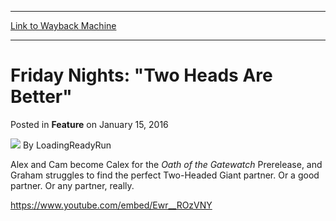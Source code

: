 
---
[Link to Wayback Machine](https://web.archive.org/web/20160117021918/http://magic.wizards.com/en/articles/archive/feature/friday-nights-two-heads-are-better-2016-01-15)

[_metadata_:wayback_url]:- "http://magic.wizards.com/en/articles/archive/feature/friday-nights-two-heads-are-better-2016-01-15"
[_metadata_:wayback_raw_url]:- "https://web.archive.org/web/20160117021918id_/http://magic.wizards.com/en/articles/archive/feature/friday-nights-two-heads-are-better-2016-01-15"
[_metadata_:wayback_capture_timestamp]:- "2016-01-17 02:19:18+00:00"
[_metadata_:description]:- "Alex and Cam become Calex for the Oath of the Gatewatch Prerelease, and Graham struggles to find the perfect Two-Headed Giant partner."
[_metadata_:generator]:- "Drupal 7 (http://drupal.org)"
[_metadata_:publish_date]:- "2016-01-15"
---


Friday Nights: "Two Heads Are Better"
=====================================



 Posted in **Feature**
 on January 15, 2016 






![](https://media.magic.wizards.com/styles/auth_small/public/images/person/lrrbiopic.png)
By LoadingReadyRun











Alex and Cam become Calex for the *Oath of the Gatewatch* Prerelease, and Graham struggles to find the perfect Two-Headed Giant partner. Or a good partner. Or any partner, really.


<https://www.youtube.com/embed/Ewr__ROzVNY>







